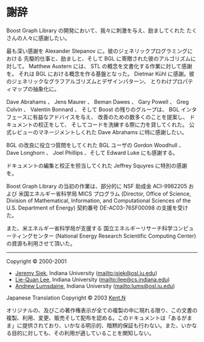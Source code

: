 # 謝辞

Boost Graph Library の開発において、我々に刺激を与え、励ましてくれた たくさんの人々に感謝したい。

最も深い感謝を Alexander Stepanov に。彼のジェネリックプログラミングにおける 先駆的仕事と、励ましと、そして BGL に寄贈された彼のアルゴリズムに対して。 Matthew Austern には、 STL の概念を文書化する作業に対して感謝を。 それは BGL における概念を作る基盤となった。 Dietmar Kühl に感謝。彼のジェネリックなグラフアルゴリズムとデザインパターン、 とりわけプロパティマップの抽象化に。

Dave Abrahams 、 Jens Maurer 、 Beman Dawes 、 Gary Powell 、 Greg Colvin 、 Valentin Bonnard 、 そして Boost の残りのグループは、 BGL インタフェースに有益なアドバイスを与え、 改善のための数多くのことを提案し、 ドキュメントの校正をして、 そしてコードを洗練する際に力を貸してくれた。 公式レビューのマネージメントしくれた Dave Abrahams に特に感謝したい。

BGL の改良に役立つ質問をしてくれた BGL ユーザの Gordon Woodhull 、 Dave Longhorn 、 Joel Phillips 、そして Edward Luke にも感謝する。

ドキュメントの編集と校正を担当してくれた Jeffrey Squyres に特別の感謝を。

Boost Graph Library の当初の作業は、部分的に NSF 助成金 ACI-9982205 および 米国エネルギー省科学局 MICS プログラム (Director, Office of Science, Division of Mathematical, Information, and Computational Sciences of the U.S. Department of Energy) 契約番号 DE-AC03-76SF00098 の支援を受けた。

また、米エネルギー省科学局が支援する 国立エネルギーリサーチ科学コンピューティングセンター (National Energy Research Scientific Computing Center) の資源も利用させて頂いた。


***
Copyright © 2000-2001

- [Jeremy Siek](http://www.boost.org/doc/libs/1_31_0/people/jeremy_siek.htm), Indiana University (<mailto:jsiek@osl.iu.edu>)
- [Lie-Quan Lee](http://www.boost.org/doc/libs/1_31_0/people/liequan_lee.htm), Indiana University (<mailto:llee@cs.indiana.edu>)
- [Andrew Lumsdaine](http://www.osl.iu.edu/~lums), Indiana University (<mailto:lums@osl.iu.edu>)

Japanese Translation Copyright © 2003 [Kent.N](mailto:kn@mm.neweb.ne.jp)

オリジナルの、及びこの著作権表示が全ての複製の中に現れる限り、この文書の複製、利用、変更、販売そして配布を認める。このドキュメントは「あるがまま」に提供されており、いかなる明示的、暗黙的保証も行わない。また、いかなる目的に対しても、その利用が適していることを関知しない。

